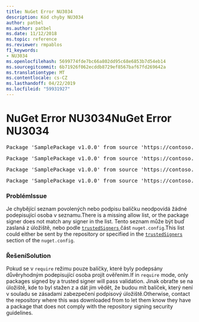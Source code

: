```yaml
---
title: NuGet Error NU3034
description: Kód chyby NU3034
author: patbel
ms.author: patbel
ms.date: 11/12/2018
ms.topic: reference
ms.reviewer: rmpablos
f1_keywords:
- NU3034
ms.openlocfilehash: 5699774fde7bc66a802dd95c68e6853b7d54eb14
ms.sourcegitcommit: 6b71926f062ecddb8729ef8567baf67fd269642a
ms.translationtype: MT
ms.contentlocale: cs-CZ
ms.lasthandoff: 04/22/2019
ms.locfileid: "59931927"
---
```

# <a name="nuget-error-nu3034"></a><span data-ttu-id="83d34-103">NuGet Error NU3034</span><span class="sxs-lookup"><span data-stu-id="83d34-103">NuGet Error NU3034</span></span>

<pre>Package 'SamplePackage v1.0.0' from source 'https://contoso.com/index.json': signatureValidationMode is set to require, so packages are allowed only if signed by trusted signers; however, no trusted signers were specified.</pre>
<pre>Package 'SamplePackage v1.0.0' from source 'https://contoso.com/index.json': The package signature certificate fingerprint does not match any certificate fingerprint in the allow list.</pre>
<pre>Package 'SamplePackage v1.0.0' from source 'https://contoso.com/index.json': This repository indicated that all its packages are repository signed; however, it listed no signing certificates.</pre>
<pre>Package 'SamplePackage v1.0.0' from source 'https://contoso.com/index.json': This package was not repository signed with a certificate listed by this repository.</pre>

### <a name="issue"></a><span data-ttu-id="83d34-104">Problém</span><span class="sxs-lookup"><span data-stu-id="83d34-104">Issue</span></span>

<span data-ttu-id="83d34-105">Je chybějící seznam povolených nebo podpisu balíčku neodpovídá žádné podepisující osoba v seznamu.</span><span class="sxs-lookup"><span data-stu-id="83d34-105">There is a missing allow list, or the package signer does not match any signer in the list.</span></span> <span data-ttu-id="83d34-106">Tento seznam může být buď zaslaná z úložiště, nebo podle [ `trustedSigners` ](../nuget-config-file.md#trustedsigners-section) část `nuget.config`.</span><span class="sxs-lookup"><span data-stu-id="83d34-106">This list could either be sent by the repository or specified in the [`trustedSigners`](../nuget-config-file.md#trustedsigners-section) section of the `nuget.config`.</span></span>

### <a name="solution"></a><span data-ttu-id="83d34-107">Řešení</span><span class="sxs-lookup"><span data-stu-id="83d34-107">Solution</span></span>

<span data-ttu-id="83d34-108">Pokud se v `require` režimu pouze balíčky, které byly podepsány důvěryhodným podepisující osoba projít ověřením.</span><span class="sxs-lookup"><span data-stu-id="83d34-108">If in `require` mode, only packages signed by a trusted signer will pass validation.</span></span> <span data-ttu-id="83d34-109">Jinak obraťte se na úložiště, kde to byl stažen z a dát jim vědět, že budou mít balíček, který není v souladu se zásadami zabezpečení podpisový úložiště.</span><span class="sxs-lookup"><span data-stu-id="83d34-109">Otherwise, contact the repository where this was downloaded from to let them know they have a package that does not comply with the repository signing security guidelines.</span></span>
